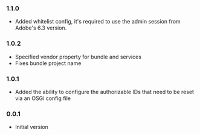 ### 1.1.0
* Added whitelist config, it's required to use the admin session from Adobe's 6.3 version. 

### 1.0.2
* Specified vendor property for bundle and services
* Fixes bundle project name

### 1.0.1
* Added the ability to configure the authorizable IDs that need to be reset via an OSGi config file

### 0.0.1
* Initial version
